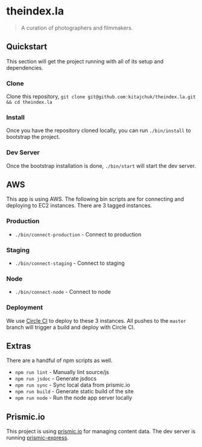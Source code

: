 theindex.la
===========

> A curation of photographers and filmmakers.



## Quickstart
This section will get the project running with all of its setup and dependencies.

### Clone
Clone this repository, `git clone git@github.com:kitajchuk/theindex.la.git && cd theindex.la`

### Install
Once you have the repository cloned locally, you can run `./bin/install` to bootstrap the project.

### Dev Server
Once the bootstrap installation is done, `./bin/start` will start the dev server.



## AWS
This app is using AWS. The following bin scripts are for connecting and deploying to EC2 instances. There are 3 tagged instances.

### Production
* `./bin/connect-production` - Connect to production

### Staging
* `./bin/connect-staging` - Connect to staging

### Node
* `./bin/connect-node` - Connect to node

### Deployment
We use [Circle CI](https://circleci.com/gh/theindex-la/theindex.la-www) to deploy to these 3 instances. All pushes to the `master` branch will trigger a build and deploy with Circle CI.



## Extras
There are a handful of npm scripts as well.

* `npm run lint` - Manually lint source/js
* `npm run jsdoc` - Generate jsdocs
* `npm run sync` - Sync local data from prismic.io
* `npm run build` - Generate static build of the site
* `npm run node` - Run the node app server locally



## Prismic.io
This project is using [prismic.io](https://prismic.io) for managing content data. The dev server is running [prismic-express](https://github.com/kitajchuk/prismic-express).
